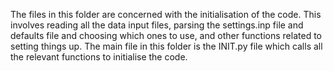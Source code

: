 <p>
   The files in this folder are concerned with the initialisation of the code. This involves reading all the data input files, parsing the settings.inp file and defaults file and choosing which ones to use, and other functions related to setting things up. The main file in this folder is the INIT.py file which calls all the relevant functions to initialise the code.
</p>
